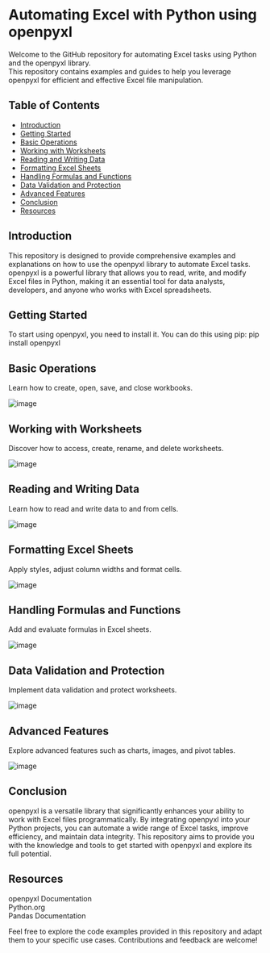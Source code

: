 # Automating Excel with Python using openpyxl

Welcome to the GitHub repository for automating Excel tasks using Python and the openpyxl library.<br> 
This repository contains examples and guides to help you leverage openpyxl for efficient and effective Excel file manipulation.

## Table of Contents

- [Introduction](#introduction)
- [Getting Started](#getting-started)
- [Basic Operations](#basic-operations)
- [Working with Worksheets](#working-with-worksheets)
- [Reading and Writing Data](#reading-and-writing-data)
- [Formatting Excel Sheets](#formatting-excel-sheets)
- [Handling Formulas and Functions](#handling-formulas-and-functions)
- [Data Validation and Protection](#data-validation-and-protection)
- [Advanced Features](#advanced-features)
- [Conclusion](#conclusion)
- [Resources](#resources)

## Introduction

This repository is designed to provide comprehensive examples and explanations on how to use the openpyxl library to automate Excel tasks. openpyxl is a powerful library that allows you to read, write, and modify Excel files in Python, making it an essential tool for data analysts, developers, and anyone who works with Excel spreadsheets.

## Getting Started

To start using openpyxl, you need to install it. You can do this using pip:
pip install openpyxl

## Basic Operations
Learn how to create, open, save, and close workbooks.

![image](https://github.com/user-attachments/assets/eb56e4ff-a137-4ed7-90d9-cc2152dfa128)

## Working with Worksheets
Discover how to access, create, rename, and delete worksheets.

![image](https://github.com/user-attachments/assets/d3082210-9d5b-4ef1-b1ae-677048eb41fc)

## Reading and Writing Data
Learn how to read and write data to and from cells.

![image](https://github.com/user-attachments/assets/f7c5368b-3b4d-4261-bc63-37c6c32ebb86)

## Formatting Excel Sheets
Apply styles, adjust column widths and format cells.

![image](https://github.com/user-attachments/assets/03764d3d-188a-4bbd-807f-4b8d23509435)

## Handling Formulas and Functions
Add and evaluate formulas in Excel sheets.

![image](https://github.com/user-attachments/assets/e8ada4bf-5639-406f-8265-2e654f57069d)

## Data Validation and Protection
Implement data validation and protect worksheets.

![image](https://github.com/user-attachments/assets/0f45dad0-e6ce-4c76-a286-2e1ffc040db9)

## Advanced Features
Explore advanced features such as charts, images, and pivot tables.

![image](https://github.com/user-attachments/assets/133e8d6c-fb89-430b-a4fa-000d243eb099)

## Conclusion
openpyxl is a versatile library that significantly enhances your ability to work with Excel files programmatically. By integrating openpyxl into your Python projects, you can automate a wide range of Excel tasks, improve efficiency, and maintain data integrity. This repository aims to provide you with the knowledge and tools to get started with openpyxl and explore its full potential.

## Resources
openpyxl Documentation<br>
Python.org<br>
Pandas Documentation<br>

Feel free to explore the code examples provided in this repository and adapt them to your specific use cases. Contributions and feedback are welcome!


